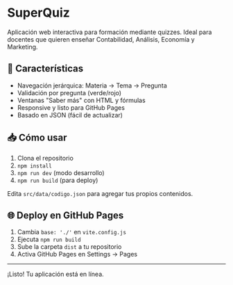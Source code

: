 # SuperQuiz

Aplicación web interactiva para formación mediante quizzes. Ideal para docentes que quieren enseñar Contabilidad, Análisis, Economía y Marketing.

## 🚀 Características
- Navegación jerárquica: Materia → Tema → Pregunta
- Validación por pregunta (verde/rojo)
- Ventanas "Saber más" con HTML y fórmulas
- Responsive y listo para GitHub Pages
- Basado en JSON (fácil de actualizar)

## 📥 Cómo usar

1. Clona el repositorio
2. `npm install`
3. `npm run dev` (modo desarrollo)
4. `npm run build` (para deploy)

Edita `src/data/codigo.json` para agregar tus propios contenidos.

## 🌐 Deploy en GitHub Pages

1. Cambia `base: './'` en `vite.config.js`
2. Ejecuta `npm run build`
3. Sube la carpeta `dist` a tu repositorio
4. Activa GitHub Pages en Settings → Pages

---

¡Listo! Tu aplicación está en línea.